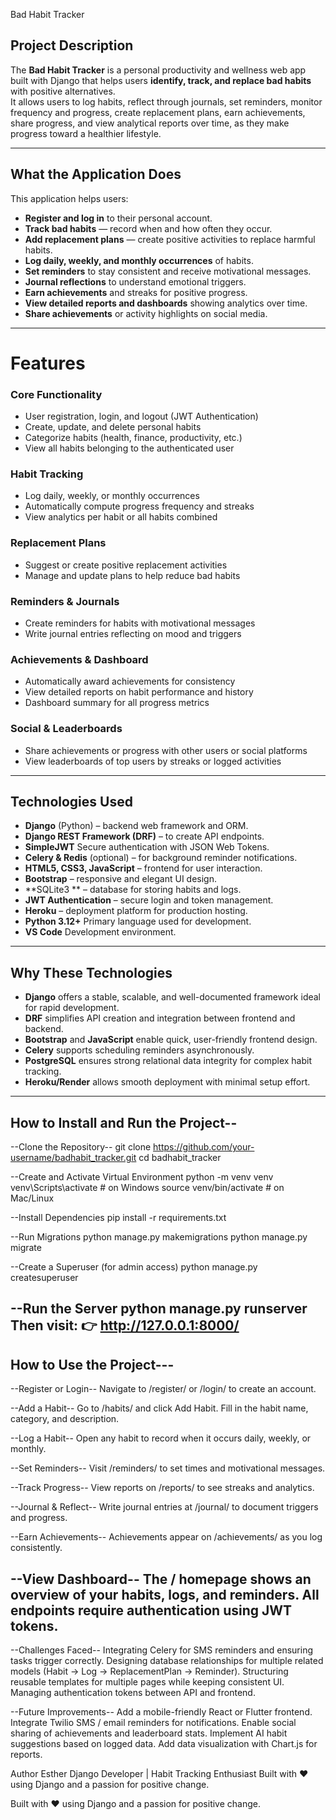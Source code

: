  Bad Habit Tracker

## Project Description
The **Bad Habit Tracker** is a personal productivity and wellness web app built with Django 
that helps users **identify, track, and replace bad habits** with positive alternatives.  
It allows users to log habits, reflect through journals, set reminders, monitor frequency and 
progress, create replacement plans, earn achievements, share progress, and view analytical reports 
over time, as they make progress toward a healthier lifestyle.

---

## What the Application Does
This application helps users:
-  **Register and log in** to their personal account.  
-  **Track bad habits** — record when and how often they occur.  
-  **Add replacement plans** — create positive activities to replace harmful habits.  
-  **Log daily, weekly, and monthly occurrences** of habits.  
-  **Set reminders** to stay consistent and receive motivational messages.  
-  **Journal reflections** to understand emotional triggers.  
-  **Earn achievements** and streaks for positive progress.  
-  **View detailed reports and dashboards** showing analytics over time.  
-  **Share achievements** or activity highlights on social media.

---

# Features

### Core Functionality
- User registration, login, and logout (JWT Authentication)
- Create, update, and delete personal habits
- Categorize habits (health, finance, productivity, etc.)
- View all habits belonging to the authenticated user

### Habit Tracking
- Log daily, weekly, or monthly occurrences
- Automatically compute progress frequency and streaks
- View analytics per habit or all habits combined

### Replacement Plans
- Suggest or create positive replacement activities
- Manage and update plans to help reduce bad habits

### Reminders & Journals
- Create reminders for habits with motivational messages
- Write journal entries reflecting on mood and triggers

### Achievements & Dashboard
- Automatically award achievements for consistency
- View detailed reports on habit performance and history
- Dashboard summary for all progress metrics

### Social & Leaderboards
- Share achievements or progress with other users or social platforms
- View leaderboards of top users by streaks or logged activities

---


## Technologies Used
- **Django** (Python) – backend web framework and ORM.  
- **Django REST Framework (DRF)** – to create API endpoints.
- **SimpleJWT** Secure authentication with JSON Web Tokens. 
- **Celery & Redis** (optional) – for background reminder notifications.  
- **HTML5, CSS3, JavaScript** – frontend for user interaction.  
- **Bootstrap** – responsive and elegant UI design.  
- **SQLite3 ** – database for storing habits and logs.  
- **JWT Authentication** – secure login and token management.  
- **Heroku** – deployment platform for production hosting.
- **Python 3.12+** Primary language used for development.
- **VS Code** Development environment.
---

## Why These Technologies
- **Django** offers a stable, scalable, and well-documented framework ideal for rapid development.
- **DRF** simplifies API creation and integration between frontend and backend.
- **Bootstrap** and **JavaScript** enable quick, user-friendly frontend design.
- **Celery** supports scheduling reminders asynchronously.
- **PostgreSQL** ensures strong relational data integrity for complex habit tracking.
- **Heroku/Render** allows smooth deployment with minimal setup effort.

---

## How to Install and Run the Project--
--Clone the Repository--
git clone https://github.com/your-username/badhabit_tracker.git
cd badhabit_tracker

--Create and Activate Virtual Environment 
python -m venv venv
venv\Scripts\activate      # on Windows
source venv/bin/activate   # on Mac/Linux

--Install Dependencies
pip install -r requirements.txt

--Run Migrations
python manage.py makemigrations
python manage.py migrate

--Create a Superuser (for admin access)
python manage.py createsuperuser

--Run the Server
python manage.py runserver
Then visit:
👉 http://127.0.0.1:8000/
---

## How to Use the Project---
--Register or Login--
Navigate to /register/ or /login/ to create an account.

--Add a Habit--
Go to /habits/ and click Add Habit.
Fill in the habit name, category, and description.

--Log a Habit--
Open any habit to record when it occurs daily, weekly, or monthly.

--Set Reminders--
Visit /reminders/ to set times and motivational messages.

--Track Progress--
View reports on /reports/ to see streaks and analytics.

--Journal & Reflect--
Write journal entries at /journal/ to document triggers and progress.

--Earn Achievements--
Achievements appear on /achievements/ as you log consistently.

--View Dashboard--
The / homepage shows an overview of your habits, logs, and reminders.
All endpoints require authentication using JWT tokens.
---

--Challenges Faced--
Integrating Celery for SMS reminders and ensuring tasks trigger correctly.
Designing database relationships for multiple related models (Habit → Log → ReplacementPlan → Reminder).
Structuring reusable templates for multiple pages while keeping consistent UI.
Managing authentication tokens between API and frontend.

--Future Improvements--
Add a mobile-friendly React or Flutter frontend.
Integrate Twilio SMS / email reminders for notifications.
Enable social sharing of achievements and leaderboard stats.
Implement AI habit suggestions based on logged data.
Add data visualization with Chart.js for reports.

Author
Esther
Django Developer | Habit Tracking Enthusiast
Built with ❤️ using Django and a passion for positive change.






Built with ❤️ using Django and a passion for positive change.
